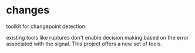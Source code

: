 # changes
toolkit for changepoint detection

existing tools like ruptures don't enable decision making based on
the error associated with the signal. This project offers a new set of tools.
